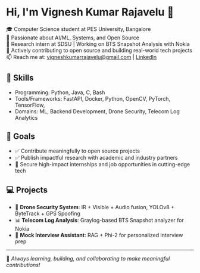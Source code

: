 # Hi, I'm Vignesh Kumar Rajavelu 👋

🎓 Computer Science student at PES University, Bangalore  
🧠 Passionate about AI/ML, Systems, and Open Source  
💼 Research intern at SDSU | Working on BTS Snapshot Analysis with Nokia  
🚀 Actively contributing to open source and building real-world tech projects  
📫 Reach me at: vigneshkumarrajavelu@gmail.com | [LinkedIn](https://www.linkedin.com/in/vignesh-kumar-rajavelu-3b091b249/)  

## 🔧 Skills
- Programming: Python, Java, C, Bash
- Tools/Frameworks: FastAPI, Docker, Python, OpenCV, PyTorch, TensorFlow, 
- Domains: ML, Backend Development, Drone Security, Telecom Log Analytics

## 🎯 Goals
- ✅ Contribute meaningfully to open source projects
- ✅ Publish impactful research with academic and industry partners
- 🎯 Secure high-impact internships and job opportunities in cutting-edge tech

## 💻 Projects
- 🚁 **Drone Security System**: IR + Visible + Audio fusion, YOLOv8 + ByteTrack + GPS Spoofing  
- 📊 **Telecom Log Analysis**: Graylog-based BTS Snapshot analyzer for Nokia  
- 🧠 **Mock Interview Assistant**: RAG + Phi-2 for personalized interview prep

---

🌱 *Always learning, building, and collaborating to make meaningful contributions!*
